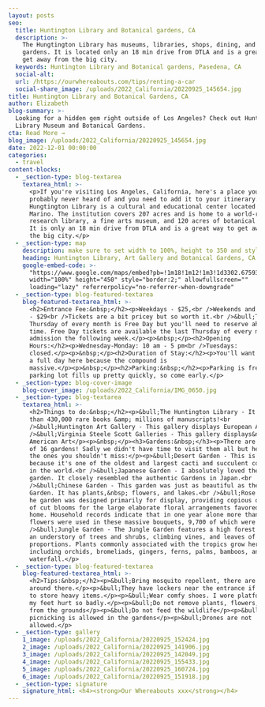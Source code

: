 ```yaml
---
layout: posts
seo:
  title: Huntington Library and Botanical gardens, CA
  description: >-
    The Hungtington Library has museums, libraries, shops, dining, and amazing
    gardens. It is located only an 18 min drive from DTLA and is a great way to
    get away from the big city.
  keywords: Huntington Library and Botanical gardens, Pasedena, CA
  social-alt:
  url: /https://ourwhereabouts.com/tips/renting-a-car
  social-share_image: /uploads/2022_California/20220925_145654.jpg
title: Huntington Library and Botanical Gardens, CA
author: Elizabeth
blog-summary: >-
  Looking for a hidden gem right outside of Los Angeles? Check out Huntington
  Library Museum and Botanical Gardens.
cta: Read More →
blog_image: /uploads/2022_California/20220925_145654.jpg
date: 2022-12-01 00:00:00
categories:
  - travel
content-blocks:
  - _section-type: blog-textarea
    textarea_html: >-
      <p>If you're visiting Los Angeles, California, here's a place you've
      probably never heard of and you need to add it to your itinerary.<br />The
      Hungtington Library is a cultural and educational center located in San
      Marino. The institution covers 207 acres and is home to a world-renowned
      research library, a fine arts museum, and 120 acres of botanical gardens.
      It is only an 18 min drive from DTLA and is a great way to get away from
      the big city.</p>
  - _section-type: map
    description: make sure to set width to 100%, height to 350 and style to border 2
    heading: Huntington Library, Art Gallery and Botanical Gardens, CA
    google-embed-code: >-
      "https://www.google.com/maps/embed?pb=!1m18!1m12!1m3!1d3302.6759350142556!2d-118.11709912457079!3d34.129045173128056!2m3!1f0!2f0!3f0!3m2!1i1024!2i768!4f13.1!3m3!1m2!1s0x80c2db4d02615c73%3A0xb328d70c295f1904!2sThe%20Huntington%20Library%2C%20Art%20Museum%2C%20and%20Botanical%20Gardens!5e0!3m2!1sen!2sil!4v1669881566476!5m2!1sen!2sil"
      width="100%" height="450" style="border:2;" allowfullscreen=""
      loading="lazy" referrerpolicy="no-referrer-when-downgrade"
  - _section-type: blog-featured-textarea
    blog-featured-textarea_html: >-
      <h2>Entrance Fee:&nbsp;</h2><p>Weekdays - $25,<br />Weekends and holidays
      - $29<br />Tickets are a bit pricey but so worth it.<br />&bull;The first
      Thursday of every month is Free Day but you'll need to reserve ahead of
      time. Free Day tickets are available the last Thursday of every month for
      admission the following week.</p><p>&nbsp;</p><h2>Opening
      Hours:</h2><p>Wednesday-Monday: 10 am - 5 pm<br />Tuesdays:
      closed.</p><p>&nbsp;</p><h2>Duration of Stay:</h2><p>You'll want to spend
      a full day here because the compound is
      massive.</p><p>&nbsp;</p><h2>Parking:&nbsp;</h2><p>Parking is free but the
      parking lot fills up pretty quickly, so come early.</p>
  - _section-type: blog-cover-image
    blog-cover_image: /uploads/2022_California/IMG_0650.jpg
  - _section-type: blog-textarea
    textarea_html: >-
      <h2>Things to do:&nbsp;</h2><p>&bull;The Huntington Library - It has more
      than 430,000 rare books &amp; millions of manuscripts!<br
      />&bull;Huntington Art Gallery - This gallery displays European Art<br
      />&bull;Virginia Steele Scott Galleries - This gallery displays&nbsp;
      American Art</p><p>&nbsp;</p><h3>Gardens:&nbsp;</h3><p>There are a total
      of 16 gardens! Sadly we didn't have time to visit them all but here are
      the ones you shouldn't miss:</p><p>&bull;Desert Garden - This is a must
      because it's one of the oldest and largest cacti and succulent collections
      in the world.<br />&bull;Japanese Garden - I absolutely loved the Japanese
      garden. It closely resembled the authentic Gardens in Japan.<br
      />&bull;Chinese Garden - This garden was just as beautiful as the Japanese
      Garden. It has plants,&nbsp; flowers, and lakes.<br />&bull;Rose Garden -
      he garden was designed primarily for display, providing copious quantities
      of cut blooms for the large elaborate floral arrangements favored in their
      home. Household records indicate that in one year alone more than 30,000
      flowers were used in these massive bouquets, 9,700 of which were roses.<br
      />&bull;Jungle Garden - The Jungle Garden features a high forest canopy,
      an understory of trees and shrubs, climbing vines, and leaves of giant
      proportions. Plants commonly associated with the tropics grow here,
      including orchids, bromeliads, gingers, ferns, palms, bamboos, and even a
      waterfall.</p>
  - _section-type: blog-featured-textarea
    blog-featured-textarea_html: >-
      <h2>Tips:&nbsp;</h2><p>&bull;Bring mosquito repellent, there are many
      around there.</p><p>&bull;They have lockers near the entrance if you need
      to store heavy items.</p><p>&bull;Wear comfy shoes. I wore platforms and
      my feet hurt so badly.</p><p>&bull;Do not remove plants, flowers, or fruit
      from the grounds</p><p>&bull;Do not feed the wildlife</p><p>&bull;No
      picnicking is allowed in the gardens</p><p>&bull;Drones are not
      allowed.</p>
  - _section-type: gallery
    1_image: /uploads/2022_California/20220925_152424.jpg
    2_image: /uploads/2022_California/20220925_141906.jpg
    3_image: /uploads/2022_California/20220925_142049.jpg
    4_image: /uploads/2022_California/20220925_155433.jpg
    5_image: /uploads/2022_California/20220925_160724.jpg
    6_image: /uploads/2022_California/20220925_151918.jpg
  - _section-type: signature
    signature_html: <h4><strong>Our Whereabouts xxx</strong></h4>
---
```

